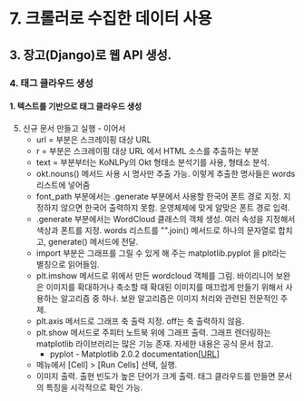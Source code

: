 # 7. 크롤러로 수집한 데이터 사용
## 3. 장고(Django)로 웹 API 생성.
### 4. 태그 클라우드 생성
#### 1. 텍스트를 기반으로  태그 클라우드 생성
5. 신규 문서 만들고 실행 - 이어서
   - url =  부분은 스크레이핑 대상 URL
   - r = 부분은 스크레이핑 대상 URL 에서 HTML 소스를 추출하는 부분
   - text = 부분부터는 KoNLPy의 Okt 형태소 분석기를 사용, 형태소 분석.
   - okt.nouns() 메서드 사용 시 명사만 추출 가능. 이렇게 추출한 명사들은 words 리스트에 넣어줌
   - font_path 부분에서는 .generate 부분에서 사용할 한국어 폰트 경로 지정. 지정하지 않으면 한국어 출력하지 못함. 운영체제에 맞게 알맞은 폰트 경로 입력.
   - .generate 부분에서는 WordCloud 클래스의 객체 생성. 여러 속성을 지정해서 색상과 폰트를 지정. words 리스트를 "".join() 메서드로 하나의 문자열로 합치고, generate() 메서드에 전달.
   - import 부분은 그래프를 그릴 수 있게 해 주는 matplotlib.pyplot 을 plt라는 별칭으로 읽어들임.
   - plt.imshow 메서드로 위에서 만든 wordcloud 객체를 그림. 바이리니어 보완은 이미지를 확대하거나 축소할 때 확대된 이미지를 매끄럽게  만들기 위해서 사용하는 알고리즘 중 하나. 보완 알고리즘은 이미지 처리와 관련된 전문적인 주제.
   - plt.axis 메서드로 그래프 축 출력 지정. off는 축 출력하지 않음.
   - plt.show 메서드로 주피터 노트북 위에 그래프 출력. 그래프 렌더링하는 matplotlib 라이브러리는 많은 기능 존재. 자세한 내용은 공식 문서 참고.
     - pyplot - Matplotlib 2.0.2 documentation[[URL](https://matplotlib.org/api/pyplot_api.html#matplotlib.pyplot.imshow)]
   - 메뉴에서 [Cell] > [Run Cells] 선택, 실행.
   - 이미지 출력. 출현 빈도가 높은 단어가 크게 출력. 태그 클라우드를 만들면 문서의 특징을 시각적으로 확인 가능.